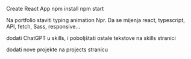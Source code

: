 Create React App
npm install
npm start

Na portfolio staviti typing animation
Npr. Da se mijenja react, typescript, API, fetch, Sass, responsive...

dodati ChatGPT u skills, i poboljštati ostale tekstove na skills stranici

dodati nove projekte na projects stranicu
